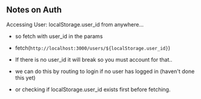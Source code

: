 

## Notes on Auth ## 
Accessing User: localStorage.user_id from anywhere...

* so fetch with user_id in the params 
* fetch(`http://localhost:3000/users/${localStorage.user_id}`)

* If there is no user_id it will break so you must account for that..
* we can do this by routing to login if no user has logged in (haven't done this yet)
* or checking if localStorage.user_id exists first before fetching.
